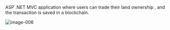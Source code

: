 ASP .NET MVC application where users can trade their land ownership , and the transaction is saved in a blockchain.

![image-006](https://user-images.githubusercontent.com/102675047/221647732-0bc468af-d99c-434f-b83c-a2b8e140b0e7.png)
